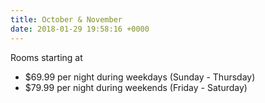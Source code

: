 ```yaml
---
title: October & November
date: 2018-01-29 19:58:16 +0000
---
```

Rooms starting at
- $69.99 per night during weekdays (Sunday - Thursday)
- $79.99 per night during weekends (Friday - Saturday)
